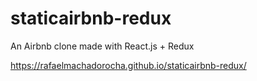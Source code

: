 # staticairbnb-redux
An Airbnb clone made with React.js + Redux

https://rafaelmachadorocha.github.io/staticairbnb-redux/
